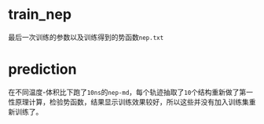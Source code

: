 # train_nep
最后一次训练的参数以及训练得到的势函数`nep.txt`

# prediction
在不同温度-体积比下跑了`10ns`的`nep-md`，每个轨迹抽取了`10`个结构重新做了第一性原理计算，检验势函数，结果显示训练效果较好，所以这些并没有加入训练集重新训练了。
